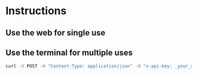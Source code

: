# Instructions

## Use the web for single use



## Use the terminal for multiple uses

```bash
curl -X POST -H "Content-Type: application/json" -H "x-api-key: _your_api_key_here_" -d '{"text": "_your_text_here_"}' http://127.0.0.1:5000/generate_qr --output qr_code.png
```